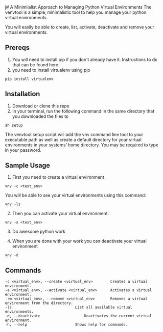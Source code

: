 j# A Minimilalist Approach to Managing Python Virtual Environments 
The venvtool is a simple, minimalistic tool to help you manage your 
python virtual environments.

You will easily be able to 
create, list, activate, deactivate and remove your virtual environments.

## Prereqs
1. You will need to install pip if you don't already have it.
Instructions to do that can be found here:
2. you need to install virtualenv using pip
```
pip install virtualenv
```

## Installation
1. Download or clone this repo
2. In your terminal, run the following command in the same directory that you downloaded the files to
```
sh setup
```
The venvtool setup script will add the vnv command line tool to your executable path
as well as create a default directory for your virtual environments in your systems'
home directory.
You may be required to type in your password.

## Sample Usage
1. First you need to create a virtual environment
```
vnv -c <test_env>
```

You will be able to see your virtual environments using this command:
```
vnv -ls
```

2. Then you can activate your virtual environment.
```
vnv -a <test_env>
```

3. Do awesome python work

4. When you are done with your work you can deactivate your virtual environment 
```
vnv -d
```


## Commands
```
-c <virtual_env>, --create <virtual_env>		Creates a virtual environment. 
-a <virtual_env>, --activate <virtual_env>		Activates a virtual environment. 
-rm <virtual_env>, --remove <virtual_env>		Removes a virtual environment from the directory.
-ls 							List all available virtual environments.
-d, --deactivate					Deactivates the current virtual environment.
-h, --help						Shows help for commands.
```

